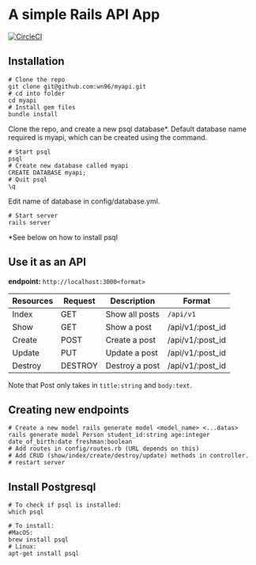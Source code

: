 # A simple Rails API App
[![CircleCI](https://circleci.com/gh/wn96/myapi/tree/master.svg?style=shield)](https://circleci.com/gh/wn96/myapi/tree/master)

## Installation

```
# Clone the repo
git clone git@github.com:wn96/myapi.git
# cd into folder
cd myapi
# Install gem files
bundle install
```

Clone the repo, and create a new psql database*. Default database name required is myapi, which can be created using the command.
```
# Start psql
psql
# Create new database called myapi
CREATE DATABASE myapi;
# Quit psql
\q
```

Edit name of database in config/database.yml.

```
# Start server
rails server
```

*See below on how to install psql

## Use it as an API

**endpoint:** `http://localhost:3000<format>`

| Resources    | Request  | Description     | Format
| ------------ | -------- |---------------- | ------
| Index        | GET      | Show all posts  | `/api/v1`
| Show         | GET      | Show a post     | /api/v1/:post_id
| Create       | POST     | Create a post   | /api/v1/:post_id
| Update       | PUT      | Update a post   | /api/v1/:post_id
| Destroy      | DESTROY  | Destroy a post  | /api/v1/:post_id

Note that Post only takes in `title:string` and `body:text`.



## Creating new endpoints

``` 
# Create a new model rails generate model <model_name> <...datas>
rails generate model Person student_id:string age:integer date_of_birth:date freshman:boolean
# Add routes in config/routes.rb (URL depends on this)
# Add CRUD (show/index/create/destroy/update) methods in controller.
# restart server
```

## Install Postgresql

```
# To check if psql is installed:
which psql

# To install:
#MacOS: 
brew install psql
# Linux: 
apt-get install psql
```



